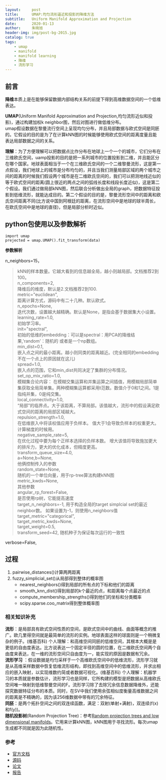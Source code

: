 ```yaml
---
layout:     post
title:      UMAP:均匀流形逼近和投影的降维方法
subtitle:   Uniform Manifold Approximation and Projection
date:       2020-01-13
author:     朱晓旭
header-img: img/post-bg-2015.jpg
catalog: true
tags:
    - umap
    - manifold
    - manifold learning
    - 降维
    - 流形学习	
---
```


## 前言
**降维**本质上是在能够保留数据内部结构关系的前提下得到高维数据空间的一个低维表达。

**UMAP**(Uniform Manifold Approximation and Projection,均匀流形近似和投影)，通过构建加权k neighbor图，然后对图进行做低维分布。  
umap假设数据在黎曼流行空间上呈现均匀分布，并且局部数据与欧式空间是同胚的。它假设的目的是为了在计算kNN图的时候能够使用欧式空间的距离度量且能表达局部数据之间的关系。

**理解**：为了方便理解可以把数据点比作分布在地球上一个一个的城市，它们分布在三维欧氏空间，uamp投影的目的是把一系列城市的位置投影到二维，并且能区分在哪个国家。地球表面相当于一个在三维欧氏空间的一个二维黎曼流形，这是第一点假设，我们地球上的城市是分布均匀的，并且当我们测量局部区域的两个城市之间的距离的时候我们假设两个城市是在二维欧氏空间的，我们可以把测地线近似的等于欧式空间的距离(圆上很近的两点之间的弧线长度和线段长度近似)，这是第二个假设。我们通过做局部kNN图，然后联合分析做出全局的graph，把数据特征投影到低维流形，就能达成目的。第二个假设的目的是，黎曼流形空间中的距离和欧氏空间距离不同(比方说中国到阿根廷的距离，在流形空间中是地球的球半周长，在欧氏空间中是地球的直径)，但是局部分析时近似。

## python包使用以及参数解析

`import umap`  
`prejected = umap.UMAP().fit_transform(data)`

**参数解析**

n_neighbors=15，   
>kNN的样本数量。它越大看到的信息越全局，越小则越局部。文档推荐2到100。  
n_components=2,  
>降维后的维度，默认是2.文档推荐2到100.  
metric="euclidean",  
>距离计算方式，源码中有二十几种。默认欧式。  
n_epochs=None,  
>迭代次数，设置越大越精确。默认是None，是指会基于数据集大小设置。  
learning_rate=1.0,  
>初始学习率。  
init="spectral",    
>初始的低维的embedding：可以是spectral：用PCA的降维结果,'random'：随机的 或者是一个np数组。  
min_dist=0.1,  
>嵌入点之间的最小距离。越小则同类的距离越近。(完全相同的embedding不在一个点上的原因就在这儿)   
spread=1.0,  
>嵌入点的范围，它和min_dist共同决定了集群的分布情况。  
set_op_mix_ratio=1.0,   
>模糊集合论内容： 在模糊交集运算和并集运算之间插值，用模糊局部简单集获取全局简单集。两种模糊集运算都采用t范数。数值介于0和1之间。1是指纯并集，0是纯交集。  
local_connectivity=1.0,  
>“局部”的临界点。大于该距离，不算局部。该值越大，流形中的假设满足欧式空间的距离的局部区域越大。  
repulsion_strength=1.0,  
>在低维嵌入中将该权值应用于负样本。 值大于1会导致负样本的权重更大。计算梯度的时候用。  
negative_sample_rate=5,  
>在优化过程中要为每个正样本选择的负样本数。 增大该值将导致施加更大的排斥力，更大的优化成本，但精度更高。  
transform_queue_size=4.0,   
a=None,b=None,  
>他俩控制传入的参数  
random_state=None,  
>随机的一个单位向量，用于rp-tree算法构建kNN图  
metric_kwds=None,  
>其他参数  
angular_rp_forest=False,  
>是否使用rp树，它能提高速度  
target_n_neighbors=-1,
>用于构造全局的target simplcial set的最近neighbor数。 如果设置为-1，则使用n_neighbors值  
target_metric="categorical",  
target_metric_kwds=None,  
target_weight=0.5,  
transform_seed=42,
>随机种子为保证每次运行的一致性

verbose=False,

## 过程

1. pairwise_distances()计算两两距离
2. fuzzy_simplicial_set()从局部得到整体的概率图
	* nearest_neighbors()得到局部的所有点的下标和他们的距离
	* smooth_knn_dist()得到局部的k个最近的点，和距离每个点最近的点
	* compute_membership_strengths()得到他们的坐标和分类概率
	* scipy.sparse.coo_matrix得到整体概率图

### 相关知识补充

**流形**：是局部具有欧式空间性质的空间，是欧式空间中的曲线、曲面等概念的推广。欧几里得空间就是最简单的流形的实例。地球表面这样的球面则是一个稍微复杂的例子。(维基百科)
个人理解：和高维空间同胚的低维空间，其根本大概是是更低的自由度表达。比方说表达一个固定半径的圆的位置，在二维欧氏空间两个自由度来表达，在一维的流形空间只自由度为一，能实现的原因是数据有冗余。  
**流形学习** ：假设数据是均匀采样于一个高维欧氏空间中的低维流形，流形学习就是从高维采样数据中恢复低维流形结构，即找到高维空间中的低维流形，并求出相应的嵌入映射，以实现维数约简或者数据可视化。(维基百科)
个人理解：机器学习的本质就是参数估计，流形学习也是同样，它所构建的模型是把数据从高维欧氏空间唯一映射到低维黎曼空间的F。流形学习除了去除冗余信息数据降维外，还能探究数据特征分布的本质。同时，在SV中我们使用余弦相似度衡量高维数据之间的距离是不精确的，因为该256维数据中带有的冗余特征。  
**同胚**：是两个拓扑空间之间的双连续函数，满足：双射(单射+满射)，双连续(f(x)和f(y))。  
**随机投影树**(Random Projection Tree)：参考[Random projection trees and low dimensional manifolds](https://cseweb.ucsd.edu/~dasgupta/papers/rptree-stoc.pdf)。它用来计算kNN图，kNN图用于寻找流形。每次umap生成都不同就是因为此随机性。

### 参考

- [官方文档](https://umap-learn.readthedocs.io/en/latest/index.html)
- [源码](https://github.com/lmcinnes/umap)
- [论文](https://arxiv.org/pdf/1802.03426.pdf)
- [报告](https://www.youtube.com/watch?v=nq6iPZVUxZU&frags=pl%2Cwn)


